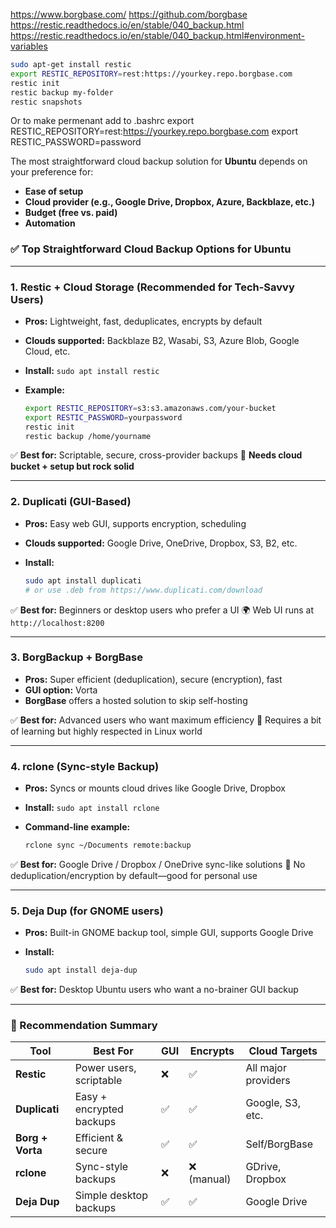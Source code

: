 https://www.borgbase.com/
https://github.com/borgbase
https://restic.readthedocs.io/en/stable/040_backup.html
https://restic.readthedocs.io/en/stable/040_backup.html#environment-variables

```bash
sudo apt-get install restic
export RESTIC_REPOSITORY=rest:https://yourkey.repo.borgbase.com
restic init
restic backup my-folder
restic snapshots
```

Or to make permenant add to .bashrc
export RESTIC_REPOSITORY=rest:https://yourkey.repo.borgbase.com
export RESTIC_PASSWORD=password

The most straightforward cloud backup solution for **Ubuntu** depends on your preference for:

* **Ease of setup**
* **Cloud provider (e.g., Google Drive, Dropbox, Azure, Backblaze, etc.)**
* **Budget (free vs. paid)**
* **Automation**

### ✅ Top Straightforward Cloud Backup Options for Ubuntu

---

### **1. Restic + Cloud Storage (Recommended for Tech-Savvy Users)**

* **Pros:** Lightweight, fast, deduplicates, encrypts by default
* **Clouds supported:** Backblaze B2, Wasabi, S3, Azure Blob, Google Cloud, etc.
* **Install:** `sudo apt install restic`
* **Example:**

  ```bash
  export RESTIC_REPOSITORY=s3:s3.amazonaws.com/your-bucket
  export RESTIC_PASSWORD=yourpassword
  restic init
  restic backup /home/yourname
  ```

✅ **Best for:** Scriptable, secure, cross-provider backups
🔧 **Needs cloud bucket + setup but rock solid**

---

### **2. Duplicati (GUI-Based)**

* **Pros:** Easy web GUI, supports encryption, scheduling
* **Clouds supported:** Google Drive, OneDrive, Dropbox, S3, B2, etc.
* **Install:**

  ```bash
  sudo apt install duplicati
  # or use .deb from https://www.duplicati.com/download
  ```

✅ **Best for:** Beginners or desktop users who prefer a UI
🌍 Web UI runs at `http://localhost:8200`

---

### **3. BorgBackup + BorgBase**

* **Pros:** Super efficient (deduplication), secure (encryption), fast
* **GUI option:** Vorta
* **BorgBase** offers a hosted solution to skip self-hosting

✅ **Best for:** Advanced users who want maximum efficiency
🧠 Requires a bit of learning but highly respected in Linux world

---

### **4. rclone (Sync-style Backup)**

* **Pros:** Syncs or mounts cloud drives like Google Drive, Dropbox
* **Install:** `sudo apt install rclone`
* **Command-line example:**

  ```bash
  rclone sync ~/Documents remote:backup
  ```

✅ **Best for:** Google Drive / Dropbox / OneDrive sync-like solutions
📝 No deduplication/encryption by default—good for personal use

---

### **5. Deja Dup (for GNOME users)**

* **Pros:** Built-in GNOME backup tool, simple GUI, supports Google Drive
* **Install:**

  ```bash
  sudo apt install deja-dup
  ```

✅ **Best for:** Desktop Ubuntu users who want a no-brainer GUI backup

---

### 🚀 Recommendation Summary

| Tool             | Best For                 | GUI | Encrypts   | Cloud Targets       |
| ---------------- | ------------------------ | --- | ---------- | ------------------- |
| **Restic**       | Power users, scriptable  | ❌   | ✅          | All major providers |
| **Duplicati**    | Easy + encrypted backups | ✅   | ✅          | Google, S3, etc.    |
| **Borg + Vorta** | Efficient & secure       | ✅   | ✅          | Self/BorgBase       |
| **rclone**       | Sync-style backups       | ❌   | ❌ (manual) | GDrive, Dropbox     |
| **Deja Dup**     | Simple desktop backups   | ✅   | ✅          | Google Drive        |
